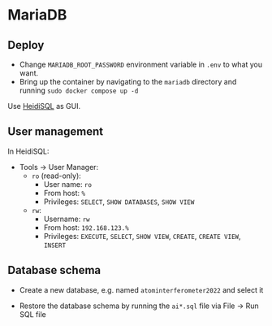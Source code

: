 # MariaDB

## Deploy

* Change `MARIADB_ROOT_PASSWORD` environment variable in `.env` to what you want.
* Bring up the container by navigating to the `mariadb` directory and running `sudo docker compose up -d`

Use [HeidiSQL](https://www.heidisql.com/) as GUI.

## User management
In HeidiSQL:
* Tools -> User Manager:
    * `ro` (read-only):
        * User name: `ro`
        * From host: `%`
        * Privileges: `SELECT`, `SHOW DATABASES`, `SHOW VIEW`
    * `rw`:
        * Username: `rw`
        * From host: `192.168.123.%`
        * Privileges: `EXECUTE`, `SELECT`, `SHOW VIEW`, `CREATE`, `CREATE VIEW`, `INSERT`

## Database schema

* Create a new database, e.g. named `atominterferometer2022` and select it

* Restore the database schema by running the `ai*.sql` file via File -> Run SQL file
